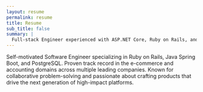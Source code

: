 ```yaml
---
layout: resume
permalink: resume
title: Resume
sub_title: false
summary: |
  Full-stack Engineer experienced with ASP.NET Core, Ruby on Rails, and Java Spring Boot in web development at scale.
---
```


Self-motivated Software Engineer specializing in Ruby on Rails, Java Spring Boot, and PostgreSQL. Proven track record in the e-commerce and accounting domains across multiple leading companies. Known for collaborative problem-solving and passionate about crafting products that drive the next generation of high-impact platforms.